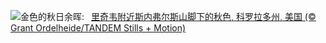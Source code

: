 ![](https://www.bing.com/th?id=OHR.RidgwayAspens_ZH-CN8735375502_UHD.jpg&w=1000)金色的秋日余晖:&nbsp;&ensp;[里奇韦附近斯内弗尔斯山脚下的秋色, 科罗拉多州, 美国 (© Grant Ordelheide/TANDEM Stills + Motion)](https://www.bing.com/th?id=OHR.RidgwayAspens_ZH-CN8735375502_UHD.jpg)
<br><br/>
